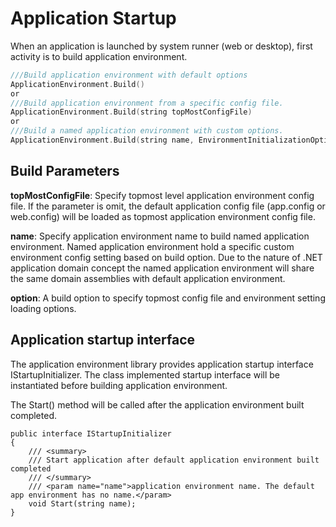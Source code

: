 ﻿# Application Startup

When an application is launched by system runner (web or desktop), first activity is to build application environment.

```c
///Build application environment with default options
ApplicationEnvironment.Build()
or
///Build application environment from a specific config file.
ApplicationEnvironment.Build(string topMostConfigFile)
or
///Build a named application environment with custom options.
ApplicationEnvironment.Build(string name, EnvironmentInitializationOption option)
```

## Build Parameters

**topMostConfigFile**: Specify topmost level application environment config file. If the parameter is omit, 
the default application config file (app.config or web.config) will be loaded as topmost application environment config file.

**name**: Specify application environment name to build named application environment. Named application environment hold a specific custom environment config setting based on build option.
Due to the nature of .NET application domain concept the named application environment will share the same domain assemblies with default application environment.

**option**: A build option to specify topmost config file and environment setting loading options.


## Application startup interface

The application environment library provides application startup interface IStartupInitializer.
The class implemented startup interface will be instantiated before building application environment.

The Start() method will be called after the application environment built completed.


    public interface IStartupInitializer
    {
        /// <summary>
        /// Start application after default application environment built completed
        /// </summary>
        /// <param name="name">application environment name. The default app environment has no name.</param>
        void Start(string name);
    }

